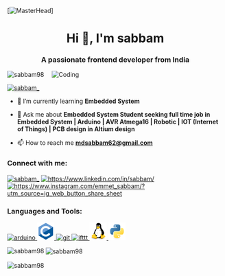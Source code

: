 [![MasterHead](https://insights.daffodilsw.com/hs-fs/hubfs/Embedded%20Software%20System.webp?width=11668&height=5000&name=Embedded%20Software%20System.webp)]
<h1 align="center">Hi 👋, I'm sabbam</h1>
<h3 align="center">A passionate frontend developer from India</h3>
<img align="right" alt="Coding" width="400" src="https://user-images.githubusercontent.com/74038190/212749171-b84692a8-2b04-4e3b-93ca-ac14705da224.gif">

<p align="left"> <img src="https://komarev.com/ghpvc/?username=sabbam98&label=Profile%20views&color=0e75b6&style=flat" alt="sabbam98" /> </p>

<p align="left"> <a href="https://twitter.com/sabbam_" target="blank"><img src="https://img.shields.io/twitter/follow/sabbam_?logo=twitter&style=for-the-badge" alt="sabbam_" /></a> </p>

- 🌱 I’m currently learning **Embedded System**

- 💬 Ask me about **Embedded System Student seeking full time job in Embedded System | Arduino | AVR Atmega16 | Robotic | IOT (Internet of Things) | PCB design in Altium design**

- 📫 How to reach me **mdsabbam62@gmail.com**

<h3 align="left">Connect with me:</h3>
<p align="left">
<a href="https://twitter.com/sabbam_" target="blank"><img align="center" src="https://raw.githubusercontent.com/rahuldkjain/github-profile-readme-generator/master/src/images/icons/Social/twitter.svg" alt="sabbam_" height="30" width="40" /></a>
<a href="https://linkedin.com/in/https://www.linkedin.com/in/sabbam/" target="blank"><img align="center" src="https://raw.githubusercontent.com/rahuldkjain/github-profile-readme-generator/master/src/images/icons/Social/linked-in-alt.svg" alt="https://www.linkedin.com/in/sabbam/" height="30" width="40" /></a>
<a href="https://instagram.com/https://www.instagram.com/emmet_sabbam/?utm_source=ig_web_button_share_sheet" target="blank"><img align="center" src="https://raw.githubusercontent.com/rahuldkjain/github-profile-readme-generator/master/src/images/icons/Social/instagram.svg" alt="https://www.instagram.com/emmet_sabbam/?utm_source=ig_web_button_share_sheet" height="30" width="40" /></a>
</p>

<h3 align="left">Languages and Tools:</h3>
<p align="left"> <a href="https://www.arduino.cc/" target="_blank" rel="noreferrer"> <img src="https://cdn.worldvectorlogo.com/logos/arduino-1.svg" alt="arduino" width="40" height="40"/> </a> <a href="https://www.cprogramming.com/" target="_blank" rel="noreferrer"> <img src="https://raw.githubusercontent.com/devicons/devicon/master/icons/c/c-original.svg" alt="c" width="40" height="40"/> </a> <a href="https://git-scm.com/" target="_blank" rel="noreferrer"> <img src="https://www.vectorlogo.zone/logos/git-scm/git-scm-icon.svg" alt="git" width="40" height="40"/> </a> <a href="https://ifttt.com/" target="_blank" rel="noreferrer"> <img src="https://www.vectorlogo.zone/logos/ifttt/ifttt-ar21.svg" alt="ifttt" width="40" height="40"/> </a> <a href="https://www.linux.org/" target="_blank" rel="noreferrer"> <img src="https://raw.githubusercontent.com/devicons/devicon/master/icons/linux/linux-original.svg" alt="linux" width="40" height="40"/> </a> <a href="https://www.python.org" target="_blank" rel="noreferrer"> <img src="https://raw.githubusercontent.com/devicons/devicon/master/icons/python/python-original.svg" alt="python" width="40" height="40"/> </a> </p>

<p><img align="left" src="https://github-readme-stats.vercel.app/api/top-langs?username=sabbam98&show_icons=true&locale=en&layout=compact" alt="sabbam98" /></p>

<p>&nbsp;<img align="center" src="https://github-readme-stats.vercel.app/api?username=sabbam98&show_icons=true&locale=en" alt="sabbam98" /></p>

<p><img align="center" src="https://github-readme-streak-stats.herokuapp.com/?user=sabbam98&" alt="sabbam98" /></p>
